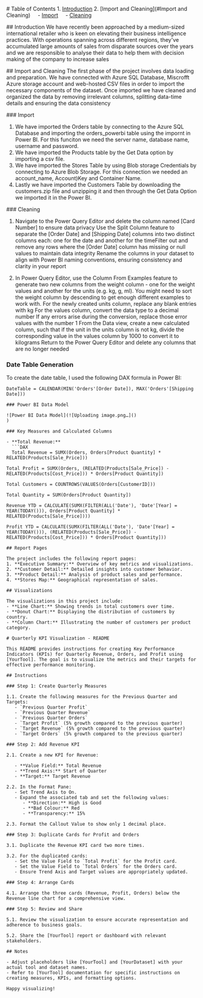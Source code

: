 # Table of Contents
1. [Introduction](#introduction)
2. [Import and Cleaning](#Import and Cleaning)
    - [Import](#Import)
    - [Cleaning](#Cleaning)


## Introduction
We have recently been approached by a medium-sized international retailer who is keen on elevating their business intelligence practices. With operations spanning across different regions, they've accumulated large amounts of sales from disparate sources over the years
and we are responsible to analyse their data to help them with decision making of the company to increase sales

## Import and Cleaning
The first phase of the project involves data loading and preparation. We have connected with Azure SQL Database, Miscrofft Azure storage account
and web-hosted CSV files in order to import the necessary components of the dataset. Once imported we have cleaned and organized the data by removing
irrelevant columns, splitting data-time details and ensuring the data consistency

### Import
1. We have imported the Orders table by connecting to the Azure SQL Database and importing the orders_powerbi table using the impornt in Power BI.
   For this funciton we need the server name, database name, username and password.
2. We have imported the Products table by the Get Data option by importing a csv file.
3. We have imported the Stores Table by using Blob storage Credentials by connecting to Azure Blob Storage. For this connection we needed an account_name, Account)Key and
   Container Name.
4. Lastly we have imported the Customers Table by downloading the customers.zip file and unzipping it and then through the Get Data Option we imported it in the Power BI.

### Cleaning
1. Navigate to the Power Query Editor and delete the column named [Card Number] to ensure data privacy
   Use the Split Column feature to separate the [Order Date] and [Shipping Date] columns into two distinct columns each: one for the date and another for the timeFilter out and remove any rows where the [Order Date] column has missing or null values to maintain data integrity
   Rename the columns in your dataset to align with Power BI naming conventions, ensuring consistency and clarity in your report

2. In Power Query Editor, use the Column From Examples feature to generate two new columns from the weight column - one for the weight values and another for the units (e.g. kg, g, ml). You might need to sort the weight column by descending to get enough different examples to work with.
   For the newly created units column, replace any blank entries with kg
   For the values column, convert the data type to a decimal number
   If any errors arise during the conversion, replace those error values with the number 1
   From the Data view, create a new calculated column, such that if the unit in the units column is not kg, divide the corresponding value in the values column by 1000 to convert it to kilograms
   Return to the Power Query Editor and delete any columns that are no longer needed


### Date Table Generation

To create the date table, I used the following DAX formula in Power BI:

```DAX
DateTable = CALENDAR(MIN('Orders'[Order Date]), MAX('Orders'[Shipping Date]))

### Power BI Data Model

![Power BI Data Model](![Uploading image.png…]()
)

### Key Measures and Calculated Columns

- **Total Revenue:**
  ```DAX
  Total Revenue = SUMX(Orders, Orders[Product Quantity] * RELATED(Products[Sale_Price]))

Total Profit = SUMX(Orders, (RELATED(Products[Sale_Price]) - RELATED(Products[Cost_Price])) * Orders[Product Quantity])

Total Customers = COUNTROWS(VALUES(Orders[CustomerID]))

Total Quantity = SUM(Orders[Product Quantity])

Revenue YTD = CALCULATE(SUMX(FILTER(ALL('Date'), 'Date'[Year] = YEAR(TODAY())), Orders[Product Quantity] * RELATED(Products[Sale_Price])))

Profit YTD = CALCULATE(SUMX(FILTER(ALL('Date'), 'Date'[Year] = YEAR(TODAY())), (RELATED(Products[Sale_Price]) - RELATED(Products[Cost_Price])) * Orders[Product Quantity]))

## Report Pages

The project includes the following report pages:
1. **Executive Summary:** Overview of key metrics and visualizations.
2. **Customer Detail:** Detailed insights into customer behavior.
3. **Product Detail:** Analysis of product sales and performance.
4. **Stores Map:** Geographical representation of sales.

## Visualizations

The visualizations in this project include:
- **Line Chart:** Showing trends in total customers over time.
- **Donut Chart:** Displaying the distribution of customers by country.
- **Column Chart:** Illustrating the number of customers per product category.

# Quarterly KPI Visualization - README

This README provides instructions for creating Key Performance Indicators (KPIs) for Quarterly Revenue, Orders, and Profit using [YourTool]. The goal is to visualize the metrics and their targets for effective performance monitoring.

## Instructions

### Step 1: Create Quarterly Measures

1.1. Create the following measures for the Previous Quarter and Targets:
   - `Previous Quarter Profit`
   - `Previous Quarter Revenue`
   - `Previous Quarter Orders`
   - `Target Profit` (5% growth compared to the previous quarter)
   - `Target Revenue` (5% growth compared to the previous quarter)
   - `Target Orders` (5% growth compared to the previous quarter)

### Step 2: Add Revenue KPI

2.1. Create a new KPI for Revenue:

   - **Value Field:** Total Revenue
   - **Trend Axis:** Start of Quarter
   - **Target:** Target Revenue

2.2. In the Format Pane:
   - Set Trend Axis to On.
   - Expand the associated tab and set the following values:
      - **Direction:** High is Good
      - **Bad Colour:** Red
      - **Transparency:** 15%

2.3. Format the Callout Value to show only 1 decimal place.

### Step 3: Duplicate Cards for Profit and Orders

3.1. Duplicate the Revenue KPI card two more times.

3.2. For the duplicated cards:
   - Set the Value Field to `Total Profit` for the Profit card.
   - Set the Value Field to `Total Orders` for the Orders card.
   - Ensure Trend Axis and Target values are appropriately updated.

### Step 4: Arrange Cards

4.1. Arrange the three cards (Revenue, Profit, Orders) below the Revenue line chart for a comprehensive view.

### Step 5: Review and Share

5.1. Review the visualization to ensure accurate representation and adherence to business goals.

5.2. Share the [YourTool] report or dashboard with relevant stakeholders.

## Notes

- Adjust placeholders like [YourTool] and [YourDataset] with your actual tool and dataset names.
- Refer to [YourTool] documentation for specific instructions on creating measures, KPIs, and formatting options.

Happy visualizing!




